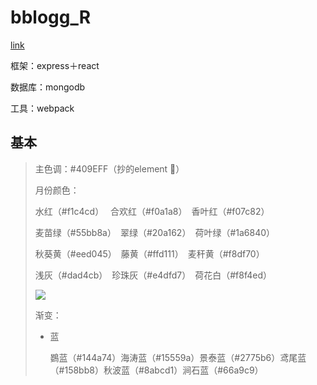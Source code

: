 # bblogg_R 

[link](https://kano233333.cn)

框架：express＋react

数据库：mongodb

工具：webpack 

## 基本

> 主色调：#409EFF（抄的element :ghost:）
>
> 月份颜色：
>
> 水红（#f1c4cd）　 合欢红（#f0a1a8）　香叶红（#f07c82）
>
> 麦苗绿（#55bb8a）　翠绿（#20a162）　荷叶绿（#1a6840）
>
> 秋葵黄（#eed045）　藤黄（#ffd111）　麦秆黄（#f8df70）
>
> 浅灰（#dad4cb）　珍珠灰（#e4dfd7）　荷花白（#f8f4ed）
>
> ![](http://47.100.243.94:3011/uploads/1582528325607.jpeg)
>
> 渐变：
>
> - 蓝
>
>   鷃蓝（#144a74）海涛蓝（#15559a）景泰蓝（#2775b6）鸢尾蓝（#158bb8）秋波蓝（#8abcd1）涧石蓝（#66a9c9）